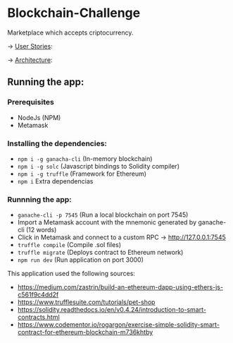 # Blockchain-Challenge
Marketplace which accepts criptocurrency.

-> [User Stories](stories.md):

-> [Architecture](architecture.md):

## Running the app: 

### Prerequisites

* NodeJs (NPM)
* Metamask

### Installing the dependencies: 

* `npm i -g ganacha-cli` (In-memory blockchain)
* `npm i -g solc` (Javascript bindings to Solidity compiler)
* `npm i -g truffle` (Framework for Ethereum)
* `npm i` Extra dependencias

### Runnning the app: 

* `ganache-cli -p 7545` (Run a local blockchain on port 7545) 
*  Import a Metamask account with the mnemonic generated by ganache-cli (12 words)
*  Click in Metamask and connect to a custom RPC -> http://127.0.0.1:7545 
* `truffle compile` (Compile .sol files) 
* `truffle migrate` (Deploys contract to Ethereum network)
* `npm run dev` (Run application on port 3000) 

This application used the following sources: 

* https://medium.com/zastrin/build-an-ethereum-dapp-using-ethers-js-c561f9c4dd2f
* https://www.trufflesuite.com/tutorials/pet-shop
* https://solidity.readthedocs.io/en/v0.4.24/introduction-to-smart-contracts.html
* https://www.codementor.io/rogargon/exercise-simple-solidity-smart-contract-for-ethereum-blockchain-m736khtby
